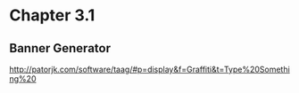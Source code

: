 # Chapter 3.1
## Banner Generator
http://patorjk.com/software/taag/#p=display&f=Graffiti&t=Type%20Something%20

